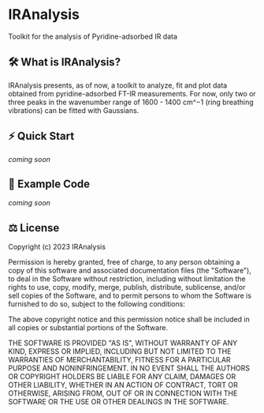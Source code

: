 # IRAnalysis
Toolkit for the analysis of Pyridine-adsorbed IR data

## 🛠️ What is IRAnalysis?
IRAnalysis presents, as of now, a toolkit to analyze, fit and plot data obtained from pyridine-adsorbed FT-IR measurements. For now, only two or three peaks in the wavenumber range of 1600 - 1400 cm$\^{-1}$ (ring breathing vibrations) can be fitted with Gaussians. 

## ⚡️ Quick Start
*coming soon*

## 🔖 Example Code
*coming soon*

## ⚖️ License

Copyright (c) 2023 IRAnalysis

Permission is hereby granted, free of charge, to any person obtaining a copy of this software and associated documentation files (the "Software"), to deal in the Software without restriction, including without limitation the rights to use, copy, modify, merge, publish, distribute, sublicense, and/or sell copies of the Software, and to permit persons to whom the Software is furnished to do so, subject to the following conditions:

The above copyright notice and this permission notice shall be included in all copies or substantial portions of the Software.

THE SOFTWARE IS PROVIDED "AS IS", WITHOUT WARRANTY OF ANY KIND, EXPRESS OR IMPLIED, INCLUDING BUT NOT LIMITED TO THE WARRANTIES OF MERCHANTABILITY, FITNESS FOR A PARTICULAR PURPOSE AND NONINFRINGEMENT. IN NO EVENT SHALL THE AUTHORS OR COPYRIGHT HOLDERS BE LIABLE FOR ANY CLAIM, DAMAGES OR OTHER LIABILITY, WHETHER IN AN ACTION OF CONTRACT, TORT OR OTHERWISE, ARISING FROM, OUT OF OR IN CONNECTION WITH THE SOFTWARE OR THE USE OR OTHER DEALINGS IN THE SOFTWARE.
